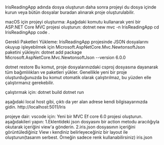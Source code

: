 IrisReadingApp adında dosya oluşturun daha sonra projeyi du dosya içinde kurun veya bütün dosyalar buradan alınarak proje oluşturulabilir.


macOS için projeyi oluşturma:
Aşağıdaki komutu kullanarak yeni bir ASP.NET Core MVC projesi oluşturun: dotnet new mvc -n IrisReadingApp 
cd IrisReadingApp 
code .

Gerekli Paketleri Yükleme:
IrisReadingApp projesinde JSON dosyalarını okuyup işleyebilmek için Microsoft.AspNetCore.Mvc.NewtonsoftJson paketini yükleyin:
dotnet add package Microsoft.AspNetCore.Mvc.NewtonsoftJson --version 6.0.0

dotnet restore
Bu komut, proje dosyalarınızdaki csproj dosyasına dayanarak tüm bağımlılıkları ve paketleri yükler. Genellikle yeni bir proje oluşturduğunuzda bu komut otomatik olarak çalıştırılmaz, bu yüzden elle çalıştırmanız gerekebilir.

çalıştırmak için:
dotnet build
dotnet run

aşağıdaki local host gibi, çıktı da yer alan adrese kendi bilgisayarınızda gidin.
http://localhost:5011/Iris



projeye dair:
vscode için:
Yeni bir MVC Ef core 6.0 projesi oluşturun. aşağıdakileri yapın:
1.Eklentideki json dosyasını bir action metodu aracılığıyla okutarak içeriğini view'a gönderin.
2.iris.json dosyasının içeriğini görüntülediğiniz View ı kendiniz belirleyeceğiniz bir layout ile oluşturun(tasarım serbest. Örneğin sadece renk kullanabilirsiniz)
iris.json

